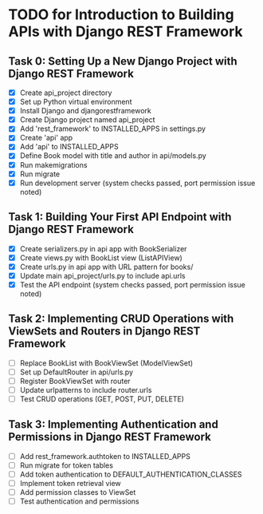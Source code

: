 # TODO for Introduction to Building APIs with Django REST Framework

## Task 0: Setting Up a New Django Project with Django REST Framework
- [x] Create api_project directory
- [x] Set up Python virtual environment
- [x] Install Django and djangorestframework
- [x] Create Django project named api_project
- [x] Add 'rest_framework' to INSTALLED_APPS in settings.py
- [x] Create 'api' app
- [x] Add 'api' to INSTALLED_APPS
- [x] Define Book model with title and author in api/models.py
- [x] Run makemigrations
- [x] Run migrate
- [x] Run development server (system checks passed, port permission issue noted)

## Task 1: Building Your First API Endpoint with Django REST Framework
- [x] Create serializers.py in api app with BookSerializer
- [x] Create views.py with BookList view (ListAPIView)
- [x] Create urls.py in api app with URL pattern for books/
- [x] Update main api_project/urls.py to include api.urls
- [x] Test the API endpoint (system checks passed, port permission issue noted)

## Task 2: Implementing CRUD Operations with ViewSets and Routers in Django REST Framework
- [ ] Replace BookList with BookViewSet (ModelViewSet)
- [ ] Set up DefaultRouter in api/urls.py
- [ ] Register BookViewSet with router
- [ ] Update urlpatterns to include router.urls
- [ ] Test CRUD operations (GET, POST, PUT, DELETE)

## Task 3: Implementing Authentication and Permissions in Django REST Framework
- [ ] Add rest_framework.authtoken to INSTALLED_APPS
- [ ] Run migrate for token tables
- [ ] Add token authentication to DEFAULT_AUTHENTICATION_CLASSES
- [ ] Implement token retrieval view
- [ ] Add permission classes to ViewSet
- [ ] Test authentication and permissions
